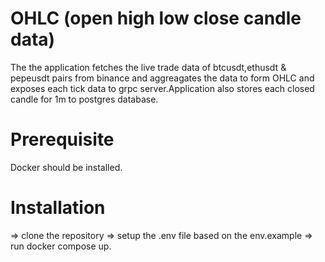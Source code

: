 # OHLC (open high low close candle data)

The the application fetches the live trade data of btcusdt,ethusdt & pepeusdt pairs from binance and aggreagates the data to form OHLC and exposes each tick data to grpc server.Application also stores each closed candle for 1m to postgres database.

# Prerequisite

Docker should be installed.

# Installation

=> clone the repository
=> setup the .env file based on the env.example
=> run docker compose up.

